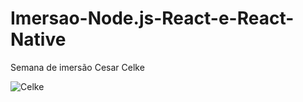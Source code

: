 # Imersao-Node.js-React-e-React-Native
Semana de imersão Cesar Celke

![Celke](Site_React_Next/logo.png)
